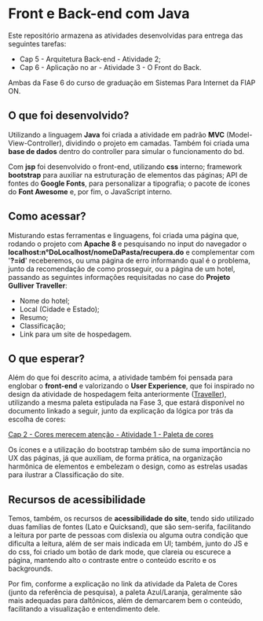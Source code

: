 # Front e Back-end com Java

Este repositório armazena as atividades desenvolvidas para entrega das seguintes tarefas:

- Cap 5 - Arquitetura Back-end - Atividade 2;
- Cap 6 - Aplicação no ar - Atividade 3 - O Front do Back.

Ambas da Fase 6 do curso de graduação em Sistemas Para Internet da FIAP ON.
## O que foi desenvolvido?

Utilizando a linguagem **Java** foi criada a atividade em padrão **MVC** (Model-View-Controller), dividindo o projeto em camadas. Também foi criada uma **base de dados** dentro do controller para simular o funcionamento do bd.

Com **jsp** foi desenvolvido o front-end, utilizando **css** interno; framework **bootstrap** para auxiliar na estruturação de elementos das páginas; API de fontes do **Google Fonts**, para personalizar a tipografia; o pacote de ícones do **Font Awesome** e, por fim, o JavaScript interno. 

## Como acessar?
Misturando estas ferramentas e linguagens, foi criada uma página que, rodando o projeto com **Apache 8** e pesquisando no input do navegador o **localhost:n°DoLocalhost/nomeDaPasta/recupera.do** e complementar com '**?=id**' receberemos, ou uma página de erro informando qual é o problema, junto da recomendação de como prosseguir, ou a página de um hotel, passando as seguintes informações requisitadas no case do **Projeto Gulliver Traveller**:

- Nome do hotel;
- Local (Cidade e Estado);
- Resumo;
- Classificação;
- Link para um site de hospedagem.

## O que esperar?
Além do que foi descrito acima, a atividade também foi pensada para englobar o **front-end** e valorizando o **User Experience**, que foi inspirado no design da atividade de hospedagem feita anteriormente ([Traveller](https://cerulean-salmiakki-6a926c.netlify.app/)), utilizando a mesma paleta estipulada na Fase 3, que estará disponível no documento linkado a seguir, junto da explicação da lógica por trás da escolha de cores:

[Cap 2 - Cores merecem atenção - Atividade 1 - Paleta de cores](https://docs.google.com/document/d/1KdRP5OEOKkJVTTkGQnRMWaYlIILow9QrMGsoVA9YCLw/edit?usp=sharing)

Os ícones e a utilização do bootstrap também são de suma importância no UX das páginas, já que auxiliam, de forma prática, na organização harmônica de elementos e embelezam o design, como as estrelas usadas para ilustrar a Classificação do site.

## Recursos de acessibilidade
Temos, também, os recursos de **acessibilidade do site**, tendo sido utilizado duas famílias de fontes (Lato e Quicksand), que são sem-serifa, facilitando a leitura por parte de pessoas com dislexia ou alguma outra condição que dificulta a leitura, além de ser mais indicada em UI; também, junto do JS e do css, foi criado um botão de dark mode, que clareia ou escurece a página, mantendo alto o contraste entre o conteúdo escrito e os backgrounds. 

Por fim, conforme a explicação no link da atividade da Paleta de Cores (junto da referência de pesquisa), a paleta Azul/Laranja, geralmente são mais adequadas para daltônicos, além de demarcarem bem o conteúdo, facilitando a visualização e entendimento dele.
